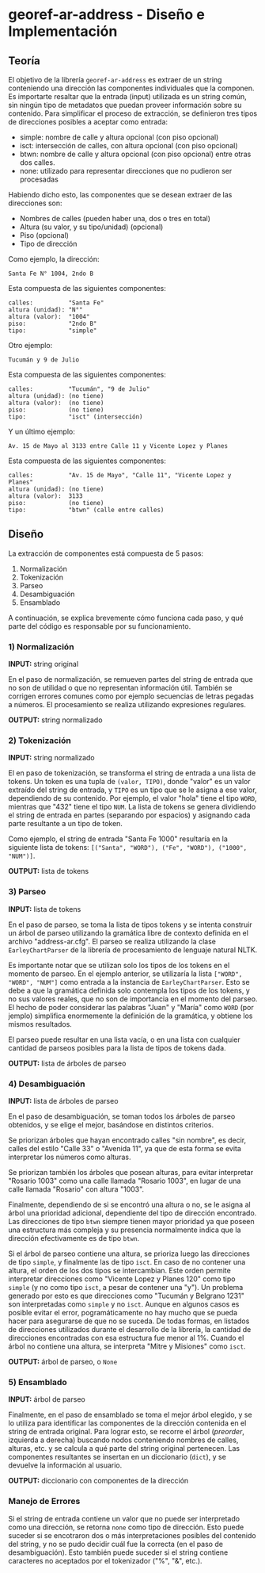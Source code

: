 # georef-ar-address - Diseño e Implementación

## Teoría

El objetivo de la librería `georef-ar-address` es extraer de un string conteniendo una dirección las componentes individuales que la componen. Es importarte resaltar que la entrada (input) utilizada es un string común, sin ningún tipo de metadatos que puedan proveer información sobre su contenido. Para simplificar el proceso de extracción, se definieron tres tipos de direcciones posibles a aceptar como entrada:

- simple: nombre de calle y altura opcional (con piso opcional)
- isct: intersección de calles, con altura opcional (con piso opcional)
- btwn: nombre de calle y altura opcional (con piso opcional) entre otras dos
  calles.
- none: utilizado para representar direcciones que no pudieron ser procesadas

Habiendo dicho esto, las componentes que se desean extraer de las direcciones
son:

- Nombres de calles (pueden haber una, dos o tres en total)
- Altura (su valor, y su tipo/unidad) (opcional)
- Piso (opcional)
- Tipo de dirección

Como ejemplo, la dirección:

    Santa Fe N° 1004, 2ndo B

Esta compuesta de las siguientes componentes:

    calles:          "Santa Fe"
    altura (unidad): "N°"
    altura (valor):  "1004"
    piso:            "2ndo B"
    tipo:            "simple"

Otro ejemplo:

    Tucumán y 9 de Julio

Esta compuesta de las siguientes componentes:

    calles:          "Tucumán", "9 de Julio"
    altura (unidad): (no tiene)
    altura (valor):  (no tiene)
    piso:            (no tiene)
    tipo:            "isct" (intersección)

Y un último ejemplo:

    Av. 15 de Mayo al 3133 entre Calle 11 y Vicente Lopez y Planes

Esta compuesta de las siguientes componentes:

    calles:          "Av. 15 de Mayo", "Calle 11", "Vicente Lopez y Planes"
    altura (unidad): (no tiene)
    altura (valor):  3133
    piso:            (no tiene)
    tipo:            "btwn" (calle entre calles)

## Diseño

La extracción de componentes está compuesta de 5 pasos:

1) Normalización
2) Tokenización
3) Parseo
4) Desambiguación
5) Ensamblado

A continuación, se explica brevemente cómo funciona cada paso, y qué parte del
código es responsable por su funcionamiento.

### 1) Normalización

**INPUT:** string original

En el paso de normalización, se remueven partes del string de entrada que no son de utilidad o que no representan información útil. También se corrigen errores comunes como por ejemplo secuencias de letras pegadas a números. El procesamiento se realiza utilizando expresiones regulares.

**OUTPUT:** string normalizado

### 2) Tokenización

**INPUT:** string normalizado

El en paso de tokenización, se transforma el string de entrada a una lista de tokens. Un token es una tupla de `(valor, TIPO)`, donde "valor" es un valor extraído del string de entrada, y `TIPO` es un tipo que se le asigna a ese valor, dependiendo de su contenido. Por ejemplo, el valor "hola" tiene el tipo `WORD`, mientras que "432" tiene el tipo `NUM`. La lista de tokens se genera dividiendo el string de entrada en partes (separando por espacios) y asignando cada parte resultante a un tipo de token.

Como ejemplo, el string de entrada "Santa Fe 1000" resultaría en la siguiente lista de tokens: `[("Santa", "WORD"), ("Fe", "WORD"), ("1000", "NUM")]`.

**OUTPUT:** lista de tokens

### 3) Parseo

**INPUT:** lista de tokens

En el paso de parseo, se toma la lista de tipos tokens y se intenta construir un árbol de parseo utilizando la gramática libre de contexto definida en el archivo "address-ar.cfg". El parseo se realiza utilizando la clase `EarleyChartParser` de la librería de procesamiento de lenguaje natural NLTK.

Es importante notar que se utilizan solo los tipos de los tokens en el momento de parseo. En el ejemplo anterior, se utilizaría la lista `["WORD", "WORD", "NUM"]` como entrada a la instancia de `EarleyChartParser`. Esto se debe a que la gramática definida solo contempla los tipos de los tokens, y no sus valores reales, que no son de importancia en el momento del parseo. El hecho de poder considerar las palabras "Juan" y "María" como `WORD` (por jemplo) simplifica enormemente la definición de la gramática, y obtiene los mismos resultados.

El parseo puede resultar en una lista vacía, o en una lista con cualquier cantidad de parseos posibles para la lista de tipos de tokens dada.

**OUTPUT:** lista de árboles de parseo

### 4) Desambiguación

**INPUT:** lista de árboles de parseo

En el paso de desambiguación, se toman todos los árboles de parseo obtenidos, y se elige el mejor, basándose en distintos criterios.

Se priorizan árboles que hayan encontrado calles "sin nombre", es decir, calles del estilo "Calle 33" o "Avenida 11", ya que de esta forma se evita interpretar los números como alturas.

Se priorizan también los árboles que posean alturas, para evitar interpretar "Rosario 1003" como una calle llamada "Rosario 1003", en lugar de una calle llamada "Rosario" con altura "1003".

Finalmente, dependiendo de si se encontró una altura o no, se le asigna al árbol una prioridad adicional, dependiente del tipo de dirección encontrado. Las direcciones de tipo `btwn` siempre tienen mayor prioridad ya que poseen una estructura más compleja y su presencia normalmente indica que la dirección efectivamente es de tipo `btwn`.

Si el árbol de parseo contiene una altura, se prioriza luego las direcciones de tipo `simple`, y finalmente las de tipo `isct`. En caso de no contener una altura, el orden de los dos tipos se intercambian. Este orden permite interpretar direcciones como "Vicente Lopez y Planes 120" como tipo `simple` (y no como tipo `isct`, a pesar de contener una "y"). Un problema generado por esto es que direcciones como "Tucumán y Belgrano 1231" son interpretadas como `simple` y no `isct`. Aunque en algunos casos es posible evitar el error, pogramáticamente no hay mucho que se pueda hacer para asegurarse de que no se suceda. De todas formas, en listados de direcciones utilizados durante el desarrollo de la librería, la cantidad de direcciones encontradas con esa estructura fue menor al 1%. Cuando el árbol no contiene una altura, se interpreta "Mitre y Misiones" como `isct`.

**OUTPUT:** árbol de parseo, o `None`

### 5) Ensamblado

**INPUT:** árbol de parseo

Finalmente, en el paso de ensamblado se toma el mejor árbol elegido, y se lo utiliza para identificar las componentes de la dirección contenida en el string de entrada original. Para lograr esto, se recorre el árbol (*preorder*, izquierda a derecha) buscando nodos conteniendo nombres de calles, alturas, etc. y se calcula a qué parte del string original pertenecen. Las componentes resultantes se insertan en un diccionario (`dict`), y se devuelve la información al usuario.

**OUTPUT:** diccionario con componentes de la dirección

### Manejo de Errores

Si el string de entrada contiene un valor que no puede ser interpretado como una dirección, se retorna `none` como tipo de dirección. Esto puede suceder si se encotraron dos o más interpretaciones posibles del contenido del string, y no se pudo decidir cuál fue la correcta (en el paso de desambiguación). Esto también puede suceder si el string contiene caracteres no aceptados por el tokenizador ("%", "&", etc.).
